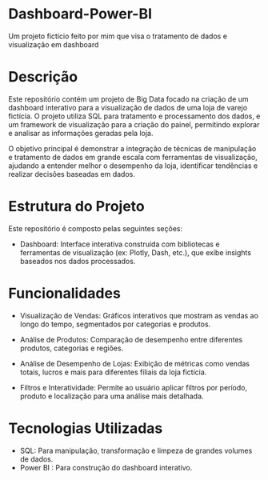 # Dashboard-Power-BI
Um projeto fictício feito por mim que visa o tratamento de dados e visualização em dashboard

# Descrição
Este repositório contém um projeto de Big Data focado na criação de um dashboard interativo para a visualização de dados de uma loja de varejo fictícia. O projeto utiliza SQL para tratamento e processamento dos dados, e um framework de visualização para a criação do painel, permitindo explorar e analisar as informações geradas pela loja.

O objetivo principal é demonstrar a integração de técnicas de manipulação e tratamento de dados em grande escala com ferramentas de visualização, ajudando a entender melhor o desempenho da loja, identificar tendências e realizar decisões baseadas em dados.

# Estrutura do Projeto
Este repositório é composto pelas seguintes seções:

- Dashboard: Interface interativa construída com bibliotecas e ferramentas de visualização (ex: Plotly, Dash, etc.), que exibe insights baseados nos dados processados.

# Funcionalidades
- Visualização de Vendas: Gráficos interativos que mostram as vendas ao longo do tempo, segmentados por categorias e produtos.

- Análise de Produtos: Comparação de desempenho entre diferentes produtos, categorias e regiões.

- Análise de Desempenho de Lojas: Exibição de métricas como vendas totais, lucros e mais para diferentes filiais da loja fictícia.

- Filtros e Interatividade: Permite ao usuário aplicar filtros por período, produto e localização para uma análise mais detalhada.

# Tecnologias Utilizadas
- SQL: Para manipulação, transformação e limpeza de grandes volumes de dados.
- Power BI : Para construção do dashboard interativo.

